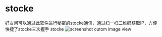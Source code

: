 stocke
======
好友间可以通过此软件进行秘密的stocke通信，通过扫一扫二维码获取IP，方便快捷了stocke三次握手
stocke
![screenshot cutom image view](https://raw.github.com/xujie1991618/stocke/edit/master/Screenshot.png)
